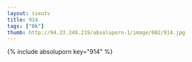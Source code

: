```yaml
--- 
layout: sieutv
title: 914
tags: ["0k"]
thumb: http://94.23.248.219/absoluporn-1/image/002/914.jpg
---
```

{% include absoluporn key="914" %} 
